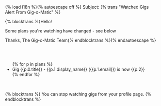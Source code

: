 {% load i18n %}{% autoescape off %}
Subject: {% trans "Watched Gigs Alert From Gig-o-Matic" %}

{% blocktrans %}Hello!

Some plans you're watching have changed - see below

Thanks,
The Gig-o-Matic Team{% endblocktrans %}{% endautoescape %}

<br><br>
<ul>
{% for p in plans %}
<li>Gig {{p.0.title}} - {{p.1.display_name}} ({{p.1.email}}) is now {{p.2}}</li>
{% endfor %}
</ul>
<br><br>
{% blocktrans %}
You can stop watching gigs from your profile page.
{% endblocktrans %}